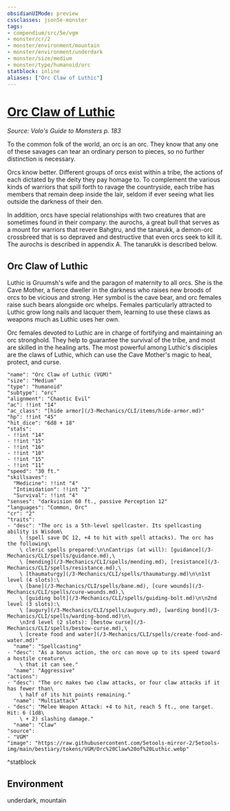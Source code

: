```yaml
---
obsidianUIMode: preview
cssclasses: json5e-monster
tags:
- compendium/src/5e/vgm
- monster/cr/2
- monster/environment/mountain
- monster/environment/underdark
- monster/size/medium
- monster/type/humanoid/orc
statblock: inline
aliases: ["Orc Claw of Luthic"]
---
```

# [Orc Claw of Luthic](3-Mechanics\CLI\bestiary\humanoid/orc-claw-of-luthic-vgm.md)
*Source: Volo's Guide to Monsters p. 183*  

To the common folk of the world, an orc is an orc. They know that any one of these savages can tear an ordinary person to pieces, so no further distinction is necessary.

Orcs know better. Different groups of orcs exist within a tribe, the actions of each dictated by the deity they pay homage to. To complement the various kinds of warriors that spill forth to ravage the countryside, each tribe has members that remain deep inside the lair, seldom if ever seeing what lies outside the darkness of their den.

In addition, orcs have special relationships with two creatures that are sometimes found in their company: the aurochs, a great bull that serves as a mount for warriors that revere Bahgtru, and the tanarukk, a demon-orc crossbreed that is so depraved and destructive that even orcs seek to kill it. The aurochs is described in appendix A. The tanarukk is described below.

## Orc Claw of Luthic

Luthic is Gruumsh's wife and the paragon of maternity to all orcs. She is the Cave Mother, a fierce dweller in the darkness who raises new broods of orcs to be vicious and strong. Her symbol is the cave bear, and orc females raise such bears alongside orc whelps. Females particularly attracted to Luthic grow long nails and lacquer them, learning to use these claws as weapons much as Luthic uses her own.

Orc females devoted to Luthic are in charge of fortifying and maintaining an orc stronghold. They help to guarantee the survival of the tribe, and most are skilled in the healing arts. The most powerful among Luthic's disciples are the claws of Luthic, which can use the Cave Mother's magic to heal, protect, and curse.

```statblock
"name": "Orc Claw of Luthic (VGM)"
"size": "Medium"
"type": "humanoid"
"subtype": "orc"
"alignment": "Chaotic Evil"
"ac": !!int "14"
"ac_class": "[hide armor](/3-Mechanics/CLI/items/hide-armor.md)"
"hp": !!int "45"
"hit_dice": "6d8 + 18"
"stats":
- !!int "14"
- !!int "15"
- !!int "16"
- !!int "10"
- !!int "15"
- !!int "11"
"speed": "30 ft."
"skillsaves":
  "Medicine": !!int "4"
  "Intimidation": !!int "2"
  "Survival": !!int "4"
"senses": "darkvision 60 ft., passive Perception 12"
"languages": "Common, Orc"
"cr": "2"
"traits":
- "desc": "The orc is a 5th-level spellcaster. Its spellcasting ability is Wisdom\
    \ (spell save DC 12, +4 to hit with spell attacks). The orc has the following\
    \ cleric spells prepared:\n\nCantrips (at will): [guidance](/3-Mechanics/CLI/spells/guidance.md),\
    \ [mending](/3-Mechanics/CLI/spells/mending.md), [resistance](/3-Mechanics/CLI/spells/resistance.md),\
    \ [thaumaturgy](/3-Mechanics/CLI/spells/thaumaturgy.md)\n\n1st level (4 slots):\
    \ [bane](/3-Mechanics/CLI/spells/bane.md), [cure wounds](/3-Mechanics/CLI/spells/cure-wounds.md),\
    \ [guiding bolt](/3-Mechanics/CLI/spells/guiding-bolt.md)\n\n2nd level (3 slots):\
    \ [augury](/3-Mechanics/CLI/spells/augury.md), [warding bond](/3-Mechanics/CLI/spells/warding-bond.md)\n\
    \n3rd level (2 slots): [bestow curse](/3-Mechanics/CLI/spells/bestow-curse.md),\
    \ [create food and water](/3-Mechanics/CLI/spells/create-food-and-water.md)"
  "name": "Spellcasting"
- "desc": "As a bonus action, the orc can move up to its speed toward a hostile creature\
    \ that it can see."
  "name": "Aggressive"
"actions":
- "desc": "The orc makes two claw attacks, or four claw attacks if it has fewer than\
    \ half of its hit points remaining."
  "name": "Multiattack"
- "desc": "Melee Weapon Attack: +4 to hit, reach 5 ft., one target. Hit: 6 (1d8\
    \ + 2) slashing damage."
  "name": "Claw"
"source":
- "VGM"
"image": "https://raw.githubusercontent.com/5etools-mirror-2/5etools-img/main/bestiary/tokens/VGM/Orc%20Claw%20of%20Luthic.webp"
```
^statblock

## Environment

underdark, mountain